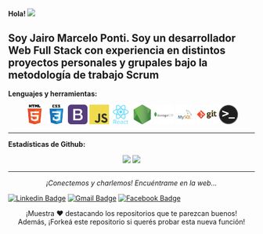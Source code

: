 <h4> Hola! <img src="https://raw.githubusercontent.com/verma-anushka/verma-anushka/master/gifs/wave.gif" width="30px"></h4>

Soy Jairo Marcelo Ponti. Soy un desarrollador Web Full Stack con experiencia en distintos proyectos personales y grupales bajo la metodología de trabajo Scrum
---

**Lenguajes y herramientas:**

<p align="center">

  <div align="center">
  
   <code><img height="40" src="https://raw.githubusercontent.com/github/explore/80688e429a7d4ef2fca1e82350fe8e3517d3494d/topics/html/html.png"></code> <code><img height="40" src="https://raw.githubusercontent.com/github/explore/80688e429a7d4ef2fca1e82350fe8e3517d3494d/topics/css/css.png"></code> <code><img height="40" src="https://raw.githubusercontent.com/github/explore/80688e429a7d4ef2fca1e82350fe8e3517d3494d/topics/bootstrap/bootstrap.png"></code> <code><img height="40" src="https://raw.githubusercontent.com/github/explore/80688e429a7d4ef2fca1e82350fe8e3517d3494d/topics/javascript/javascript.png"></code> <code><img height="40" src="https://raw.githubusercontent.com/devicons/devicon/master/icons/react/react-original-wordmark.svg"></code> <code><img height="40" src="https://raw.githubusercontent.com/github/explore/80688e429a7d4ef2fca1e82350fe8e3517d3494d/topics/nodejs/nodejs.png"></code> <code><img height="40" src="https://raw.githubusercontent.com/github/explore/80688e429a7d4ef2fca1e82350fe8e3517d3494d/topics/mongodb/mongodb.png"></code> <code><img height="40" src="https://raw.githubusercontent.com/github/explore/80688e429a7d4ef2fca1e82350fe8e3517d3494d/topics/mysql/mysql.png"></code> <code><img height="40" src="https://raw.githubusercontent.com/github/explore/80688e429a7d4ef2fca1e82350fe8e3517d3494d/topics/git/git.png"></code> <code><img height="40" src="https://raw.githubusercontent.com/github/explore/80688e429a7d4ef2fca1e82350fe8e3517d3494d/topics/terminal/terminal.png"></code>

  </div>
  </p>

---

**Estadísticas de Github:**

<p align="center">
  
  <img src="https://github-readme-stats.vercel.app/api?username=JairoPonti&hide=stars&show_icons=true&theme=dracula&line_height=32">
  <img src="https://github-readme-stats.vercel.app/api/top-langs/?username=JairoPonti&count_private=true&theme=dracula">

</p>

---

<p align="center">
  <i>¡Conectemos y charlemos! Encuéntrame en la web...</i>
  
  
   [![Linkedin Badge](https://img.shields.io/badge/-JairoPonti-blue?style=flat-square&logo=Linkedin&logoColor=white&link=https://www.linkedin.com/in/jairo-marcelo-ponti-048016180)](https://www.linkedin.com/in/jairo-marcelo-ponti-048016180) 
   [![Gmail Badge](https://img.shields.io/badge/-jairomponti-c14438?style=flat-square&logo=Gmail&logoColor=white&link=mailto:jairomponti@gmail.com)](mailto:jairomponti@gmail.com)
   [![Facebook Badge](https://img.shields.io/badge/-jairo_ponti-036be4?style=flat-square&logo=Facebook&logoColor=white&link=https://web.facebook.com/jairomarcelo.ponti)](https://web.facebook.com/jairomarcelo.ponti)
 
 

  <p align="center">
¡Muestra ❤️ destacando los repositorios que te parezcan buenos!
    <br />
    Además, ¡Forkeá este repositorio si querés probar esta nueva función!
  </p>
</p>

<div align="right">
  
</div>
